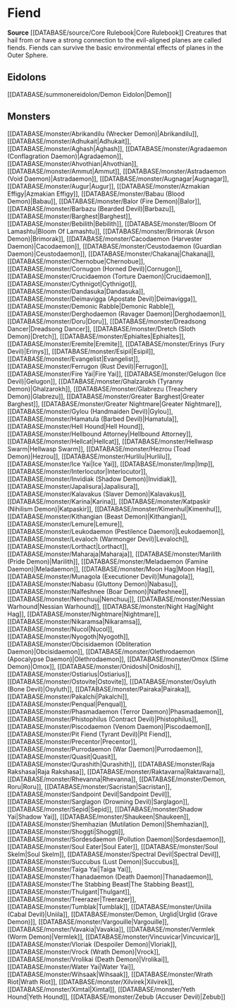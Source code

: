 ﻿---
id: '70'
name: Fiend
rarity: Common
rus_type_level: null
source: '[[DATABASE/source/Core Rulebook|Core Rulebook]]'
trait:
- Fiend
type: Trait

---
# Fiend

**Source** [[DATABASE/source/Core Rulebook|Core Rulebook]] 
Creatures that hail from or have a strong connection to the evil-aligned planes are called fiends. Fiends can survive the basic environmental effects of planes in the Outer Sphere.

## Eidolons

[[DATABASE/summonereidolon/Demon Eidolon|Demon]]

## Monsters

[[DATABASE/monster/Abrikandilu (Wrecker Demon)|Abrikandilu]], [[DATABASE/monster/Adhukait|Adhukait]], [[DATABASE/monster/Aghash|Aghash]], [[DATABASE/monster/Agradaemon (Conflagration Daemon)|Agradaemon]], [[DATABASE/monster/Ahvothian|Ahvothian]], [[DATABASE/monster/Ammut|Ammut]], [[DATABASE/monster/Astradaemon (Void Daemon)|Astradaemon]], [[DATABASE/monster/Augnagar|Augnagar]], [[DATABASE/monster/Augur|Augur]], [[DATABASE/monster/Azmakian Effigy|Azmakian Effigy]], [[DATABASE/monster/Babau (Blood Demon)|Babau]], [[DATABASE/monster/Balor (Fire Demon)|Balor]], [[DATABASE/monster/Barbazu (Bearded Devil)|Barbazu]], [[DATABASE/monster/Barghest|Barghest]], [[DATABASE/monster/Bebilith|Bebilith]], [[DATABASE/monster/Bloom Of Lamashtu|Bloom Of Lamashtu]], [[DATABASE/monster/Brimorak (Arson Demon)|Brimorak]], [[DATABASE/monster/Cacodaemon (Harvester Daemon)|Cacodaemon]], [[DATABASE/monster/Ceustodaemon (Guardian Daemon)|Ceustodaemon]], [[DATABASE/monster/Chakanaj|Chakanaj]], [[DATABASE/monster/Chernobue|Chernobue]], [[DATABASE/monster/Cornugon (Horned Devil)|Cornugon]], [[DATABASE/monster/Crucidaemon (Torture Daemon)|Crucidaemon]], [[DATABASE/monster/Cythnigot|Cythnigot]], [[DATABASE/monster/Dandasuka|Dandasuka]], [[DATABASE/monster/Deimavigga (Apostate Devil)|Deimavigga]], [[DATABASE/monster/Demonic Rabble|Demonic Rabble]], [[DATABASE/monster/Derghodaemon (Ravager Daemon)|Derghodaemon]], [[DATABASE/monster/Doru|Doru]], [[DATABASE/monster/Dreadsong Dancer|Dreadsong Dancer]], [[DATABASE/monster/Dretch (Sloth Demon)|Dretch]], [[DATABASE/monster/Ephialtes|Ephialtes]], [[DATABASE/monster/Eremite|Eremite]], [[DATABASE/monster/Erinys (Fury Devil)|Erinys]], [[DATABASE/monster/Esipil|Esipil]], [[DATABASE/monster/Evangelist|Evangelist]], [[DATABASE/monster/Ferrugon (Rust Devil)|Ferrugon]], [[DATABASE/monster/Fire Yai|Fire Yai]], [[DATABASE/monster/Gelugon (Ice Devil)|Gelugon]], [[DATABASE/monster/Ghalzarokh (Tyranny Demon)|Ghalzarokh]], [[DATABASE/monster/Glabrezu (Treachery Demon)|Glabrezu]], [[DATABASE/monster/Greater Barghest|Greater Barghest]], [[DATABASE/monster/Greater Nightmare|Greater Nightmare]], [[DATABASE/monster/Gylou (Handmaiden Devil)|Gylou]], [[DATABASE/monster/Hamatula (Barbed Devil)|Hamatula]], [[DATABASE/monster/Hell Hound|Hell Hound]], [[DATABASE/monster/Hellbound Attorney|Hellbound Attorney]], [[DATABASE/monster/Hellcat|Hellcat]], [[DATABASE/monster/Hellwasp Swarm|Hellwasp Swarm]], [[DATABASE/monster/Hezrou (Toad Demon)|Hezrou]], [[DATABASE/monster/Hurlilu|Hurlilu]], [[DATABASE/monster/Ice Yai|Ice Yai]], [[DATABASE/monster/Imp|Imp]], [[DATABASE/monster/Interlocutor|Interlocutor]], [[DATABASE/monster/Invidiak (Shadow Demon)|Invidiak]], [[DATABASE/monster/Japalisura|Japalisura]], [[DATABASE/monster/Kalavakus (Slaver Demon)|Kalavakus]], [[DATABASE/monster/Karina|Karina]], [[DATABASE/monster/Katpaskir (Nihilism Demon)|Katpaskir]], [[DATABASE/monster/Kimenhul|Kimenhul]], [[DATABASE/monster/Kithangian (Beast Demon)|Kithangian]], [[DATABASE/monster/Lemure|Lemure]], [[DATABASE/monster/Leukodaemon (Pestilence Daemon)|Leukodaemon]], [[DATABASE/monster/Levaloch (Warmonger Devil)|Levaloch]], [[DATABASE/monster/Lorthact|Lorthact]], [[DATABASE/monster/Maharaja|Maharaja]], [[DATABASE/monster/Marilith (Pride Demon)|Marilith]], [[DATABASE/monster/Meladaemon (Famine Daemon)|Meladaemon]], [[DATABASE/monster/Moon Hag|Moon Hag]], [[DATABASE/monster/Munagola (Executioner Devil)|Munagola]], [[DATABASE/monster/Nabasu (Gluttony Demon)|Nabasu]], [[DATABASE/monster/Nalfeshnee (Boar Demon)|Nalfeshnee]], [[DATABASE/monster/Nenchuuj|Nenchuuj]], [[DATABASE/monster/Nessian Warhound|Nessian Warhound]], [[DATABASE/monster/Night Hag|Night Hag]], [[DATABASE/monster/Nightmare|Nightmare]], [[DATABASE/monster/Nikaramsa|Nikaramsa]], [[DATABASE/monster/Nucol|Nucol]], [[DATABASE/monster/Nyogoth|Nyogoth]], [[DATABASE/monster/Obcisidaemon (Obliteration Daemon)|Obcisidaemon]], [[DATABASE/monster/Olethrodaemon (Apocalypse Daemon)|Olethrodaemon]], [[DATABASE/monster/Omox (Slime Demon)|Omox]], [[DATABASE/monster/Onidoshi|Onidoshi]], [[DATABASE/monster/Ostiarius|Ostiarius]], [[DATABASE/monster/Ostovite|Ostovite]], [[DATABASE/monster/Osyluth (Bone Devil)|Osyluth]], [[DATABASE/monster/Pairaka|Pairaka]], [[DATABASE/monster/Pakalchi|Pakalchi]], [[DATABASE/monster/Penqual|Penqual]], [[DATABASE/monster/Phasmadaemon (Terror Daemon)|Phasmadaemon]], [[DATABASE/monster/Phistophilus (Contract Devil)|Phistophilus]], [[DATABASE/monster/Piscodaemon (Venom Daemon)|Piscodaemon]], [[DATABASE/monster/Pit Fiend (Tyrant Devil)|Pit Fiend]], [[DATABASE/monster/Precentor|Precentor]], [[DATABASE/monster/Purrodaemon (War Daemon)|Purrodaemon]], [[DATABASE/monster/Quasit|Quasit]], [[DATABASE/monster/Qurashith|Qurashith]], [[DATABASE/monster/Raja Rakshasa|Raja Rakshasa]], [[DATABASE/monster/Raktavarna|Raktavarna]], [[DATABASE/monster/Rhevanna|Rhevanna]], [[DATABASE/monster/Demon, Roru|Roru]], [[DATABASE/monster/Sacristan|Sacristan]], [[DATABASE/monster/Sandpoint Devil|Sandpoint Devil]], [[DATABASE/monster/Sarglagon (Drowning Devil)|Sarglagon]], [[DATABASE/monster/Sepid|Sepid]], [[DATABASE/monster/Shadow Yai|Shadow Yai]], [[DATABASE/monster/Shaukeen|Shaukeen]], [[DATABASE/monster/Shemhazian (Mutilation Demon)|Shemhazian]], [[DATABASE/monster/Shoggti|Shoggti]], [[DATABASE/monster/Sordesdaemon (Pollution Daemon)|Sordesdaemon]], [[DATABASE/monster/Soul Eater|Soul Eater]], [[DATABASE/monster/Soul Skelm|Soul Skelm]], [[DATABASE/monster/Spectral Devil|Spectral Devil]], [[DATABASE/monster/Succubus (Lust Demon)|Succubus]], [[DATABASE/monster/Taiga Yai|Taiga Yai]], [[DATABASE/monster/Thanadaemon (Death Daemon)|Thanadaemon]], [[DATABASE/monster/The Stabbing Beast|The Stabbing Beast]], [[DATABASE/monster/Thulgant|Thulgant]], [[DATABASE/monster/Treerazer|Treerazer]], [[DATABASE/monster/Tumblak|Tumblak]], [[DATABASE/monster/Uniila (Cabal Devil)|Uniila]], [[DATABASE/monster/Demon, Urglid|Urglid (Grave Demon)]], [[DATABASE/monster/Vargouille|Vargouille]], [[DATABASE/monster/Vavakia|Vavakia]], [[DATABASE/monster/Vermlek (Worm Demon)|Vermlek]], [[DATABASE/monster/Vincuvicar|Vincuvicar]], [[DATABASE/monster/Vloriak (Despoiler Demon)|Vloriak]], [[DATABASE/monster/Vrock (Wrath Demon)|Vrock]], [[DATABASE/monster/Vrolikai (Death Demon)|Vrolikai]], [[DATABASE/monster/Water Yai|Water Yai]], [[DATABASE/monster/Wihsaak|Wihsaak]], [[DATABASE/monster/Wrath Riot|Wrath Riot]], [[DATABASE/monster/Xilvirek|Xilvirek]], [[DATABASE/monster/Ximtal|Ximtal]], [[DATABASE/monster/Yeth Hound|Yeth Hound]], [[DATABASE/monster/Zebub (Accuser Devil)|Zebub]]